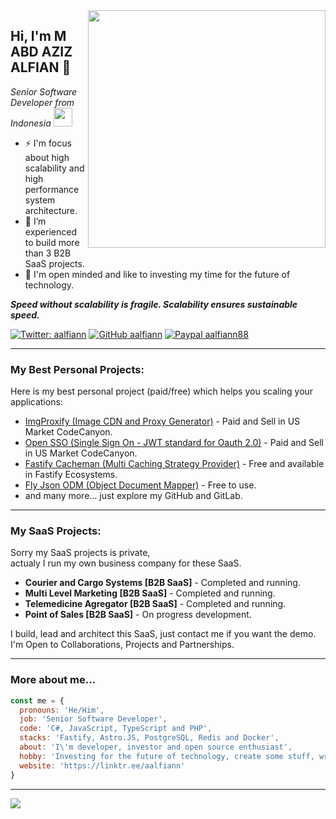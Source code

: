 <!--
**aalfiann/aalfiann** is a ✨ _special_ ✨ repository because its `README.md` (this file) appears on your GitHub profile.

Here are some ideas to get you started:

- 🔭 I’m currently working on ...
- 🌱 I’m currently learning ...
- 👯 I’m looking to collaborate on ...
- 🤔 I’m looking for help with ...
- 💬 Ask me about ...
- 📫 How to reach me: ...
- 😄 Pronouns: ...
- ⚡ Fun fact: ...
-->
<img src="https://github-readme-stats.vercel.app/api?username=aalfiann&show_icons=true&theme=radical" align="right" width="380">
<h2> Hi, I'm M ABD AZIZ ALFIAN 👋</h2>

<p><em>Senior Software Developer from Indonesia <img src="https://media.giphy.com/media/WUlplcMpOCEmTGBtBW/giphy.gif" width="30"><br>
</em></p>

- ⚡ I'm focus about high scalability and high performance system architecture.
- 🔭 I’m experienced to build more than 3 B2B SaaS projects.
- 🌱 I'm open minded and like to investing my time for the future of technology.

<p><em><b>Speed without scalability is fragile. Scalability ensures sustainable speed.</b></em></p>


[![Twitter: aalfiann](https://img.shields.io/twitter/follow/aalfiann?style=flat-square)](https://twitter.com/aalfiann)
[![GitHub aalfiann](https://img.shields.io/github/followers/aalfiann?label=follow%20github&style=flat-square)](https://github.com/aalfiann)
[![Paypal aalfiann88](https://img.shields.io/badge/$-support-ff69b4.svg?style=flat)](https://paypal.me/aalfiann88)

---

### My Best Personal Projects:
Here is my best personal project (paid/free) which helps you scaling your applications:
- [ImgProxify (Image CDN and Proxy Generator)](https://codecanyon.net/item/imgproxify-image-cdn-and-image-proxy-generator/28833168) - Paid and Sell in US Market CodeCanyon.
- [Open SSO (Single Sign On - JWT standard for Oauth 2.0)](https://codecanyon.net/item/open-sso-single-sign-on-nodejs/44234269) - Paid and Sell in US Market CodeCanyon.
- [Fastify Cacheman (Multi Caching Strategy Provider)](https://gitlab.com/aalfiann/fastify-cacheman) - Free and available in Fastify Ecosystems.
- [Fly Json ODM (Object Document Mapper)](https://github.com/aalfiann/fly-json-odm) - Free to use.
- and many more... just explore my GitHub and GitLab.
---

### My SaaS Projects:
Sorry my SaaS projects is private,  
actualy I run my own business company for these SaaS.
- **Courier and Cargo Systems [B2B SaaS]** - Completed and running.
- **Multi Level Marketing [B2B SaaS]** - Completed and running.
- **Telemedicine Agregator [B2B SaaS]** - Completed and running.
- **Point of Sales [B2B SaaS]** - On progress development.

I build, lead and architect this SaaS, just contact me if you want the demo.  
I'm Open to Collaborations, Projects and Partnerships. 

---

### More about me...

```js
const me = {
  pronouns: 'He/Him',
  job: 'Senior Software Developer',
  code: 'C#, JavaScript, TypeScript and PHP',
  stacks: 'Fastify, Astro.JS, PostgreSQL, Redis and Docker',
  about: 'I\'m developer, investor and open source enthusiast',
  hobby: 'Investing for the future of technology, create some stuff, writing articles and contributing to other projects',
  website: 'https://linktr.ee/aalfiann'
}
```
---

![](https://github-readme-stats.vercel.app/api/top-langs/?username=aalfiann&layout=compact)
